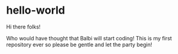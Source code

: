 # hello-world

Hi there folks!

Who would have thought that Balbi will start coding! 
This is my first repository ever so please be gentle and let the party begin!
